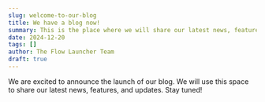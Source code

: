 ```yaml
---
slug: welcome-to-our-blog
title: We have a blog now!
summary: This is the place where we will share our latest news, features, and updates.
date: 2024-12-20
tags: []
author: The Flow Launcher Team
draft: true
---
```

We are excited to announce the launch of our blog. We will use this space to share our latest news, features, and updates. Stay tuned!
